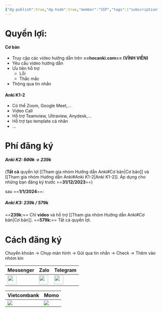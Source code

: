 ```yaml
---
{"dg-publish":true,"dg-hide":true,"member":"VIP","tags":["subscription"],"title":"Tham gia nhóm Hướng dẫn Anki","permalink":"/tham-gia-nhom-huong-dan-anki/","hide":true,"dgPassFrontmatter":true}
---
```


# Quyền lợi:

#### Cơ bản
- Truy cập các video hướng dẫn trên **==hocanki.com==** **(VĨNH VIỄN)**
- Yêu cầu video hướng dẫn
- Ưu tiên hỗ trợ
	- Lỗi
	- Thắc mắc
- Thông qua tin nhắn
#### Anki K1-2
- Có thể Zoom, Google Meet,…
- Video Call
- Hỗ trợ Teamview, Ultraview, Anydesk,…
- Hỗ trợ tạo template cá nhân
- …

# Phí đăng ký

##### Anki K2: ~~500k~~ → 239k
(**Tất cả** quyền lợi [[Tham gia nhóm Hướng dẫn Anki#Cơ bản\|Cơ bản]] và [[Tham gia nhóm Hướng dẫn Anki#Anki K1-2\|Anki K1-2]]. Áp dụng cho những bạn đăng ký trước ==**31/12/2023**==)

sau ==**1/1/2024**==:
##### Anki K3: 239k / 579k
==**239k:**== Chỉ **video** và hỗ trợ [[Tham gia nhóm Hướng dẫn Anki#Cơ bản\|Cơ bản]].
==**579k:**== Tất cả quyền lợi.

# Cách đăng ký

Chuyển khoản → Chụp màn hình → Gửi qua tin nhắn → Check → Thêm vào nhóm kín

| Messenger  | Zalo  | Telegram  |
|-------|-------|-------|
| [<img  src="https://i.imgur.com/8Oq8Ftg.png" width="30">](https://m.me/tui.la.phuc747) | [<img  src="https://i.imgur.com/HNBJNZE.png" width="30">](https://zalo.me/346598402) | [<img  src="https://i.imgur.com/9PROKnb.png" width="30">](https://t.me/lehoangphuc747) |

| Vietcombank  | Momo  |
|-------|-------|
| ![](https://i.imgur.com/v9TU09p.png) | ![](https://i.imgur.com/WKxy0GI.png) |



